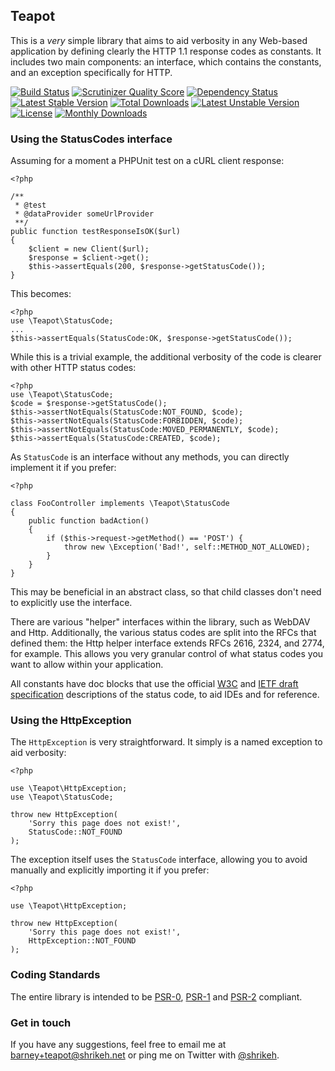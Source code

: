 ## Teapot

This is a _very_ simple library that aims to aid verbosity in any Web-based application by defining clearly the HTTP 1.1 response codes as constants. It includes two main components: an interface, which contains the constants, and an exception specifically for HTTP.

[![Build Status](https://travis-ci.org/shrikeh/teapot.png?branch=master)](https://travis-ci.org/shrikeh/teapot)
[![Scrutinizer Quality Score](https://scrutinizer-ci.com/g/shrikeh/teapot/badges/quality-score.png?s=401b84c5188e1d2397dc52931f4ccb323770f6ef)](https://scrutinizer-ci.com/g/shrikeh/teapot/)
[![Dependency Status](https://www.versioneye.com/user/projects/5314ea99ec13753e9900004b/badge.png)](https://www.versioneye.com/user/projects/5314ea99ec13753e9900004b)
[![Latest Stable Version](https://poser.pugx.org/shrikeh/teapot/v/stable.png)](https://packagist.org/packages/shrikeh/teapot) [![Total Downloads](https://poser.pugx.org/shrikeh/teapot/downloads.png)](https://packagist.org/packages/shrikeh/teapot) [![Latest Unstable Version](https://poser.pugx.org/shrikeh/teapot/v/unstable.png)](https://packagist.org/packages/shrikeh/teapot) [![License](https://poser.pugx.org/shrikeh/teapot/license.png)](https://packagist.org/packages/shrikeh/teapot)
[![Monthly Downloads](https://poser.pugx.org/shrikeh/precision/d/monthly.png)](https://packagist.org/packages/shrikeh/precision)

### Using the StatusCodes interface

Assuming for a moment a PHPUnit test on a cURL client response:

    <?php

    /**
     * @test
     * @dataProvider someUrlProvider
     **/
    public function testResponseIsOK($url)
    {
        $client = new Client($url);
        $response = $client->get();
        $this->assertEquals(200, $response->getStatusCode());
    }

This becomes:

    <?php
    use \Teapot\StatusCode;
    ...
    $this->assertEquals(StatusCode:OK, $response->getStatusCode());

While this is a trivial example, the additional verbosity of the code is clearer with other HTTP status codes:

    <?php
    use \Teapot\StatusCode;
    $code = $response->getStatusCode();
    $this->assertNotEquals(StatusCode:NOT_FOUND, $code);
    $this->assertNotEquals(StatusCode:FORBIDDEN, $code);
    $this->assertNotEquals(StatusCode:MOVED_PERMANENTLY, $code);
    $this->assertEquals(StatusCode:CREATED, $code);

As `StatusCode` is an interface without any methods, you can directly implement it if you prefer:

    <?php

    class FooController implements \Teapot\StatusCode
    {
        public function badAction()
        {
            if ($this->request->getMethod() == 'POST') {
                throw new \Exception('Bad!', self::METHOD_NOT_ALLOWED);
            }
        }
    }

This may be beneficial in an abstract class, so that child classes don't need to explicitly use the interface.

There are various "helper" interfaces within the library, such as WebDAV and Http. Additionally, the various status codes are split into the RFCs that defined them: the Http helper interface extends RFCs 2616, 2324, and 2774, for example. This allows you very granular control of what status codes you want to allow within your application.

All constants have doc blocks that use the official [W3C](http://www.w3.org/Protocols/rfc2616/rfc2616-sec10.html "W3C Status Code Definitions")  and [IETF draft specification](http://tools.ietf.org/html/rfc6585 "IETF Additional HTTP Status Codes") descriptions of the status code, to aid IDEs and for reference.

### Using the HttpException

The `HttpException` is very straightforward. It simply is a named exception to aid verbosity:


    <?php

    use \Teapot\HttpException;
    use \Teapot\StatusCode;

    throw new HttpException(
        'Sorry this page does not exist!',
        StatusCode::NOT_FOUND
    );

The exception itself uses the `StatusCode` interface, allowing you to avoid manually and explicitly importing it if you prefer:

    <?php

    use \Teapot\HttpException;

    throw new HttpException(
        'Sorry this page does not exist!',
        HttpException::NOT_FOUND
    );

### Coding Standards

The entire library is intended to be [PSR-0](https://github.com/php-fig/fig-standards/blob/master/accepted/PSR-0.md "PSR-0"), [PSR-1](https://github.com/php-fig/fig-standards/blob/master/accepted/PSR-1-basic-coding-standard.md "PSR-1") and [PSR-2](https://github.com/php-fig/fig-standards/blob/master/accepted/PSR-2-coding-style-guide.md "PSR-2") compliant.

### Get in touch

If you have any suggestions, feel free to email me at barney+teapot@shrikeh.net or ping me on Twitter with [@shrikeh](https://twitter.com/shrikeh).

